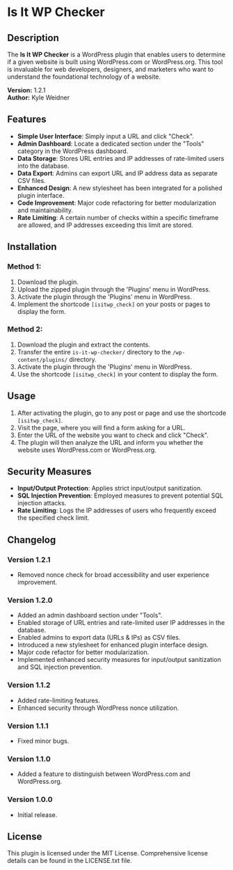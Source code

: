 # Is It WP Checker

## Description

The **Is It WP Checker** is a WordPress plugin that enables users to determine if a given website is built using WordPress.com or WordPress.org. This tool is invaluable for web developers, designers, and marketers who want to understand the foundational technology of a website.

**Version:** 1.2.1  
**Author:** Kyle Weidner

## Features

- **Simple User Interface**: Simply input a URL and click "Check".
- **Admin Dashboard**: Locate a dedicated section under the "Tools" category in the WordPress dashboard.
- **Data Storage**: Stores URL entries and IP addresses of rate-limited users into the database.
- **Data Export**: Admins can export URL and IP address data as separate CSV files.
- **Enhanced Design**: A new stylesheet has been integrated for a polished plugin interface.
- **Code Improvement**: Major code refactoring for better modularization and maintainability.
- **Rate Limiting**: A certain number of checks within a specific timeframe are allowed, and IP addresses exceeding this limit are stored.

## Installation

### Method 1:
1. Download the plugin.
2. Upload the zipped plugin through the 'Plugins' menu in WordPress.
3. Activate the plugin through the 'Plugins' menu in WordPress.
4. Implement the shortcode `[isitwp_check]` on your posts or pages to display the form.

### Method 2:
1. Download the plugin and extract the contents.
2. Transfer the entire `is-it-wp-checker/` directory to the `/wp-content/plugins/` directory.
3. Activate the plugin through the 'Plugins' menu in WordPress.
4. Use the shortcode `[isitwp_check]` in your content to display the form.

## Usage

1. After activating the plugin, go to any post or page and use the shortcode `[isitwp_check]`.
2. Visit the page, where you will find a form asking for a URL.
3. Enter the URL of the website you want to check and click "Check".
4. The plugin will then analyze the URL and inform you whether the website uses WordPress.com or WordPress.org.

## Security Measures

- **Input/Output Protection**: Applies strict input/output sanitization.
- **SQL Injection Prevention**: Employed measures to prevent potential SQL injection attacks.
- **Rate Limiting**: Logs the IP addresses of users who frequently exceed the specified check limit.

## Changelog

### Version 1.2.1

- Removed nonce check for broad accessibility and user experience improvement.

### Version 1.2.0

- Added an admin dashboard section under "Tools".
- Enabled storage of URL entries and rate-limited user IP addresses in the database.
- Enabled admins to export data (URLs & IPs) as CSV files.
- Introduced a new stylesheet for enhanced plugin interface design.
- Major code refactor for better modularization.
- Implemented enhanced security measures for input/output sanitization and SQL injection prevention.

### Version 1.1.2

- Added rate-limiting features.
- Enhanced security through WordPress nonce utilization.

### Version 1.1.1

- Fixed minor bugs.

### Version 1.1.0

- Added a feature to distinguish between WordPress.com and WordPress.org.

### Version 1.0.0

- Initial release.

## License

This plugin is licensed under the MIT License. Comprehensive license details can be found in the LICENSE.txt file.
